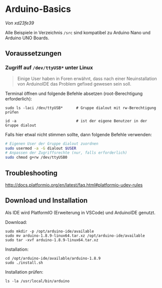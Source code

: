 # Arduino-Basics 

*Von xd23fe39*

Alle Beispiele in Verzeichnis `/src` sind kompatibel zu Arduino Nano und Arduino UNO Boards.

## Voraussetzungen

### Zugriff auf `/dev/ttyUSB*` unter Linux

>Einige User haben in Foren erwähnt, dass nach einer Neuinstallation von ArduinoIDE das 
>Problem gefixed gewesen sein soll.

Terminal öffnen und folgende Befehle absetzen (root-Berechtigung erforderlich):

    sudo ls -laci /dev/ttyUSB*      # Gruppe dialout mit rw-Berechtigung prüfen

    id -a                           # ist der eigene Benutzer in der Gruppe dialout

Falls hier etwal nicht stimmen sollte, dann folgende Befehle verwenden:

```sh
# Eigenen User der Gruppe dialout zuordnen
sudo usermod -a -G dialout $USER
# Anpassen der Zugriffsrechte (nur, falls erforderlich)
sudo chmod g+rw /dev/ttyUSB0
``` 

## Troubleshooting 

http://docs.platformio.org/en/latest/faq.html#platformio-udev-rules


## Download und Installation

Als IDE wird PlatformIO (Erweiterung in VSCode) und ArduinoIDE genutzt. 

Download:

    sudo mkdir -p /opt/arduino-ide/available
    sudo mv arduino-1.8.9-linux64.tar.xz /opt/arduino-ide/available
    sudo tar -xvf arduino-1.8.9-linux64.tar.xz 

Installation:

    cd /opt/arduino-ide/available/arduino-1.8.9
    sudo ./install.sh 

Installation prüfen:

    ls -la /usr/local/bin/arduino
 